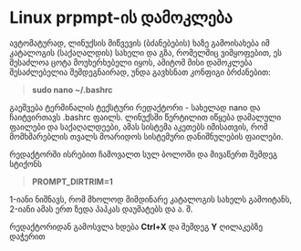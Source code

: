 # Linux prpmpt-ის დამოკლება



ავტომატურად, ლინუქსის მიწვევის (ბძანებების) ხაზე გამოისახება იმ კატალოგის (საქაღალდის) სახელი და გზა, რომელშიც ვიმყოფებით, ეს შესაძლოა ცოტა მოუხერხებელი იყოს, ამიტომ მისი დამოკლება შესაძლებელია შემდეგნაირად, უნდა გავხსნათ კონფიგი ბრძანებით:

> **sudo nano ~/.bashrc**

გაეშვება ტერმინალის ტექსტური რედაქტორი - სახელად nano და ჩაიტვირთავს  .bashrc ფაილს. ლინუქსში წერტილით იწყება დამალული ფაილები და საქაღალდეები, ამას სისტემა აკეთებს იმისათვის, რომ მომხმარებლის თვალს მოარიდოს სისტემური დანიშნულების ფაილები.

რედაქტორში ისრებით ჩამოვალთ სულ ბოლოში და მივაწერთ შემდეგ სტიქონს

> **PROMPT_DIRTRIM=1**

1-იანი ნიშნავს, რომ მხოლოდ მიმდინარე კატალოგის სახელს გამოიტანს, 2-იანი ამას ერთ ზედა პაპკას დაუმატებს და ა. შ.

რედაქტორიდან გამოსვლა ხდება **Ctrl+X** და შემდეგ **Y** ღილაკებზე დაჭერით

